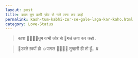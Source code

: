 ```yaml
---
layout: post
title: काश तुम कभी ज़ोर से गले लगा कर कहो
permalink: kash-tum-kabhi-zor-se-gale-laga-kar-kaho.html
category: Love-Status
---
```

> काश 👧🏻👈🏻तुम कभी ज़ोर से 💏गले लगा कर कहो .

> 🤒डरते ❗क्यों हो ☺पागल 👦🏻👈🏻 तुम्हारी ही तो हूँ...#
